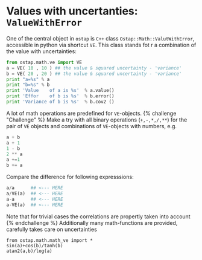 # Values with uncertanties: `ValueWithError`

One of the central object in `ostap` is `C++` class `Ostap::Math::ValutWithError`, accessible in python via shortcut `VE`. This class stands fot r a combination of the value with uncertainties:
```python
from ostap.math.ve import VE
a = VE( 10 , 10 ) ## the value & squared uncertainty - 'variance' 
b = VE( 20 , 20 ) ## the value & squared uncertainty - 'variance' 
print "a=%s" % a 
print "b=%s" % b 
print 'Value    of a is %s'  % a.value() 
print 'Effor    of b is %s'  % b.error() 
print 'Variance of b is %s'  % b.cov2 () 
```  
A lot of math operations are predefined for `VE`-objects.
{% challenge "Challenge" %}
Make a try with all binary  operations (`+,-,*,/,**`) for the pair 
of `VE` objects and combinations of `VE`-objects with numbers, e.g. 
```python
a + b 
a + 1 
1 - b
2 ** a 
a +=1   
b += a  
``` 
Compare the difference for following expresssions: 
```python
a/a      ## <--- HERE 
a/VE(a)  ## <--- HERE
a-a      ## <--- HERE 
a-VE(a)  ## <--- HERE
```
Note that for trivial cases the correlations are propertly taken into account     
{% endchallenge %}
Additionally many math-functions are provided, carefully takes care on uncertainties
```
from ostap.math.math_ve import * 
sin(a)+cos(b)/tanh(b) 
atan2(a,b)/log(a) 
```